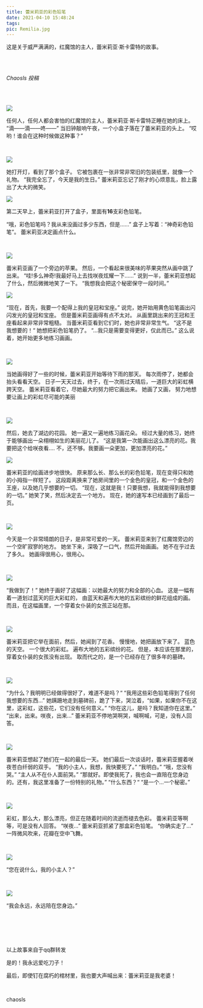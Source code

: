 ```yaml
---
title: 蕾米莉亚的彩色铅笔
date: 2021-04-10 15:48:24
tags:
pic: Remilia.jpg  
---
```


这是关于威严满满的，红魔馆的主人，蕾米莉亚·斯卡雷特的故事。<!-- more -->

<br/><br/>

*Chaosls  投稿*

<br/><br/>

![](RM1.jpg)

任何人，任何人都会害怕的红魔馆的主人，蕾米莉亚·斯卡雷特正睡在她的床上。
“滴——滴——咚——”
当旧钟敲响午夜，一个小盒子落在了蕾米莉亚的头上。
“哎哟！谁会在这种时候做这种事？”

<br/>

![](RM2.jpg)

她打开灯，看到了那个盒子。
它被包裹在一张非常非常旧的包装纸里，就像一个礼物。 
“我完全忘了，今天是我的生日。” 
蕾米莉亚忘记了刚才的心烦意乱，脸上露出了大大的微笑。<br/>

![](RM3.jpg)

第二天早上，蕾米莉亚打开了盒子，里面有**16**支彩色铅笔。

 “哦，彩色铅笔吗？我从来没画过多少东西，但是……”
盒子上写着：“神奇彩色铅笔”。
蕾米莉亚决定画点什么。

<br/>

![](RM4.jpg)

蕾米莉亚画了一个旁边的苹果。 然后，一个看起来很美味的苹果突然从画中跳了出来。
“哇!多么神奇!我最好马上去找咲夜炫耀一下……” 
说到一半，蕾米莉亚想起了什么，然后微微地笑了一下。 
“我想我会把这个秘密保守一段时间。”<br/>

![](RM5.jpg)

“现在，首先，我要一个配得上我的皇冠和宝座。”
说完，她开始用黄色铅笔画出闪闪发光的皇冠和宝座。
但是蕾米莉亚画得有点不太对。 
从画里跳出来的王冠和王座看起来非常非常粗糙。 
当蕾米莉亚看到它们时，她也非常非常生气。 
“这不是我想要的！“ 
她想把彩色铅笔扔了。
“…我只是需要变得更好，仅此而已。” 
这么说着，她开始更多地练习画画。

<br/>

![](RM6.jpg)

当她画得好了一些的时候，蕾米莉亚开始等待下雨的那天。 
每次雨停了，她都会抬头看看天空。
日子一天天过去，终于，在一次雨过天晴后，一道巨大的彩虹横跨天空。 
蕾米莉亚看着它，尽她最大的努力把它画出来。 
她画了又画， 努力地想要让画上的彩虹尽可能的美丽

<br/>

![](RM7.jpg)

然后，她去了湖边的花园。
她一遍又一遍地练习画花朵。 
经过大量的练习，她终于能够画出一朵栩栩如生的美丽花儿了。 
“这是我第一次能画出这么漂亮的花。我要把这个给咲夜看.... 不，还不够。我要画一朵更加，更加漂亮的花。”<br/>

![](RM8.jpg)

蕾米莉亚的绘画进步地很快。 
原来那么长、那么长的彩色铅笔，现在变得只和她的小拇指一样短了。 
这段距离换来了她房间里的一个金色的皇冠，和一个金色的王座，以及她几乎想要的一切。 
“现在，这就是我！只要我想，我就能得到我想要的一切。”
她笑了笑，然后决定去一个地方。
现在，她的速写本已经画到了最后一页。

<br/>

![](RM9.jpg)

今天是一个非常晴朗的日子，是非常可爱的一天。
蕾米莉亚来到了红魔馆旁边的一个空旷寂寥的地方。 
她坐下来，深吸了一口气，然后开始画画。 
她不在乎过去了多久。 
她画得很用心，很用心。

<br/>

![](RM10.jpg)

“我做到了！” 
她终于画好了这幅画：以她最大的努力和全部的心血。
这是一幅有着一道划过蓝天的巨大彩虹的， 由蓝天和遍布大地的五彩缤纷的鲜花组成的画。
而且，在这幅画里，一个穿着女仆装的女孩正站在那。

<br/>

![](RM11.jpg)

蕾米莉亚把它举在面前，然后，她闻到了花香。
慢慢地，她把画放下来了。
蓝色的天空。 
一个很大的彩虹。 
遍布大地的五彩缤纷的花。
但是，本应该在那里的，穿着女仆装的女孩没有出现。
取而代之的，是一个已经存在了很多年的墓碑。

<br/>

![](RM12.jpg)

“为什么？我明明已经做得很好了，难道不是吗？“
“我用这些彩色铅笔得到了任何我想要的东西…”
她蹒跚地走到墓碑前，跪了下来，哭泣着，“如果，如果你不在这里，这彩虹，这些花，它们没有任何意义。”
“你在这儿，是吗？我知道你在这里。” 
“出来，出来。咲夜，出来...”
蕾米莉亚不停地哭啊哭，喊啊喊，可是，没有人回答。

<br/>

![](RM13.jpg)

蕾米莉亚想起了她们在一起的最后一天。 
她们最后一次谈话时，蕾米莉亚握着咲夜苍白纤弱的双手。 
“我的小主人，我想，我快要死了。” 
“我明白。” 
“哦，您没有哭。”
“主人从不在仆人面前哭。” 
“那就好。即使我死了，我也会一直陪在您身边的。还有，我这里准备了一份特别的礼物。” 
“什么东西？“ 
“是一个…一个秘密。”

<br/>

![](RM14.jpg)

彩虹，那么大，那么漂亮，但正在随着时间的流逝而褪去色彩。
蕾米莉亚等啊等，可是没有人回答。 
“咲夜…” 
蕾米莉亚抓紧了那盒彩色铅笔。
“你确实走了…”
一阵微风吹来，花瓣在空中飞舞。

<br/>

![](RM15.jpg)

“您在说什么，我的小主人？”

<br/>

![](RM16.jpg)

“我会永远，永远陪在您身边。”

<br/>

<br/>

<br/>

<br/>

以上故事来自于qq群转发 

是的！我永远爱吃刀子！

最后，即使钉在腐朽的棺材里，我也要大声喊出来：蕾米莉亚是我老婆！

<br/>

chaosls